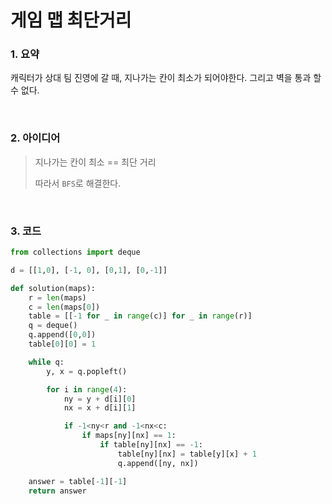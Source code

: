 # 게임 맵 최단거리

### 1. 요약

캐릭터가 상대 팀 진영에 갈 때, 지나가는 칸이 최소가 되어야한다. 그리고 벽을 통과 할 수 없다.

<br/>

### 2. 아이디어

> 지나가는 칸이 최소 == 최단 거리
>
> 따라서 `BFS`로 해결한다.

<br/>

### 3. 코드

```python
from collections import deque

d = [[1,0], [-1, 0], [0,1], [0,-1]]

def solution(maps):
    r = len(maps)
    c = len(maps[0])
    table = [[-1 for _ in range(c)] for _ in range(r)]
    q = deque()
    q.append([0,0])
    table[0][0] = 1

    while q:
        y, x = q.popleft()

        for i in range(4):
            ny = y + d[i][0]
            nx = x + d[i][1]

            if -1<ny<r and -1<nx<c:
                if maps[ny][nx] == 1:
                    if table[ny][nx] == -1:
                        table[ny][nx] = table[y][x] + 1
                        q.append([ny, nx])

    answer = table[-1][-1]
    return answer
```